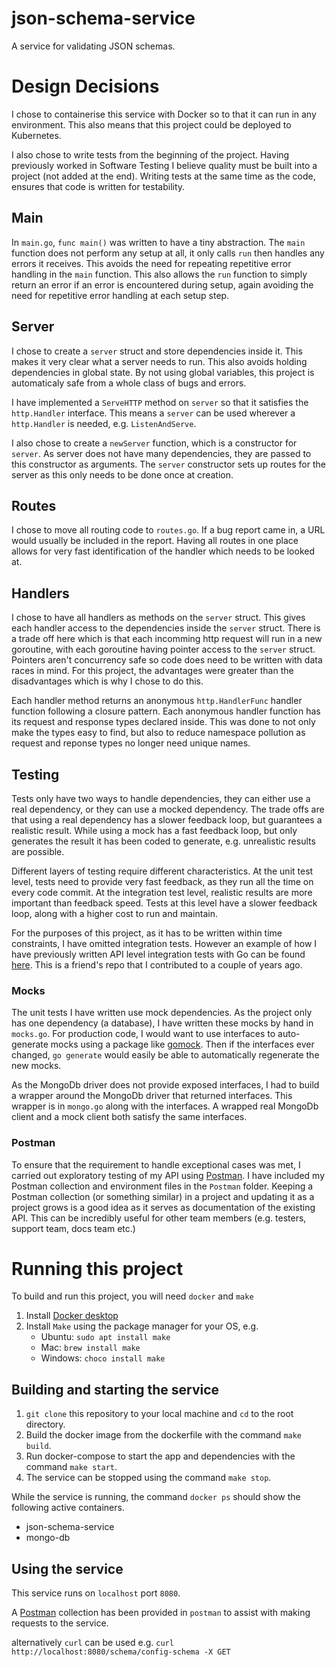 # json-schema-service
A service for validating JSON schemas.

# Design Decisions
I chose to containerise this service with Docker so to that it can run in any environment.
This also means that this project could be deployed to Kubernetes.

I also chose to write tests from the beginning of the project. Having previously worked in
Software Testing I believe quality must be built into a project (not added at the end).
Writing tests at the same time as the code, ensures that code is written for testability.

## Main
In `main.go`, `func main()` was written to have a tiny abstraction. The `main` function
does not perform any setup at all, it only calls `run` then handles any errors it 
receives. This avoids the need for repeating repetitive error handling in the `main` function. 
This also allows the `run` function to simply return an error if an error is encountered 
during setup, again avoiding the need for repetitive error handling at each setup step.

## Server
I chose to create a `server` struct and store dependencies inside it. This makes it very
clear what a server needs to run. This also avoids holding dependencies in global state.
By not using global variables, this project is automaticaly safe from a whole class of
bugs and errors.

I have implemented a `ServeHTTP` method on `server` so that it satisfies the `http.Handler`
interface. This means a `server` can be used wherever a `http.Handler` is needed, e.g.
`ListenAndServe`.

I also chose to create a `newServer` function, which is a constructor for `server`. 
As server does not have many dependencies, they are passed to this constructor as 
arguments. The `server` constructor sets up routes for the server as this only needs
to be done once at creation. 

## Routes
I chose to move all routing code to `routes.go`. If a bug report came in, a URL would 
usually be included in the report. Having all routes in one place allows for very fast
identification of the handler which needs to be looked at.

## Handlers
I chose to have all handlers as methods on the `server` struct. This gives each handler
access to the dependencies inside the `server` struct. There is a trade off here which 
is that each incomming http request will run in a new goroutine, with each goroutine 
having pointer access to the `server` struct. Pointers aren't concurrency safe so code
does need to be written with data races in mind. For this project, the advantages were
greater than the disadvantages which is why I chose to do this.

Each handler method returns an anonymous `http.HandlerFunc` handler function following
a closure pattern. Each anonymous handler function has its request and response types 
declared inside. This was done to not only make the types easy to find, but also to 
reduce namespace pollution as request and reponse types no longer need unique names.

## Testing
Tests only have two ways to handle dependencies, they can either use a real
dependency, or they can use a mocked dependency. The trade offs are that using
a real dependency has a slower feedback loop, but guarantees a realistic result.
While using a mock has a fast feedback loop, but only generates the result it has
been coded to generate, e.g. unrealistic results are possible.

Different layers of testing require different characteristics. At the unit test level,
tests need to provide very fast feedback, as they run all the time on every code commit.
At the integration test level, realistic results are more important than feedback speed.
Tests at this level have a slower feedback loop, along with a higher cost to run and
maintain.

For the purposes of this project, as it has to be written within time constraints, 
I have omitted integration tests. However an example of how I have previously written 
API level integration tests with Go can be found [here](https://github.com/mwinteringham/api-framework/tree/master/go).
This is a friend's repo that I contributed to a couple of years ago.

### Mocks
The unit tests I have written use mock dependencies. As the project only has one dependency
(a database), I have written these mocks by hand in `mocks.go`. For production code,
I would want to use interfaces to auto-generate mocks using a package like [gomock](https://github.com/golang/mock).
Then if the interfaces ever changed, `go generate` would easily be able to automatically regenerate the new mocks.

As the MongoDb driver does not provide exposed interfaces, I had to build a wrapper around the
MongoDb driver that returned interfaces. This wrapper is in `mongo.go` along with the
interfaces. A wrapped real MongoDb client and a mock client both satisfy the same interfaces.

### Postman
To ensure that the requirement to handle exceptional cases was met, I carried out
exploratory testing of my API using [Postman](https://www.postman.com/).
I have included my Postman collection and environment files in the `Postman` folder.
Keeping a Postman collection (or something similar) in a project and updating it
as a project grows is a good idea as it serves as documentation of the existing API.
This can be incredibly useful for other team members (e.g. testers, support team, docs team etc.)

# Running this project
To build and run this project, you will need `docker` and `make`

1. Install [Docker desktop](https://docs.docker.com/desktop/)
2. Install `Make` using the package manager for your OS, e.g.
    * Ubuntu: `sudo apt install make`
    * Mac: `brew install make`
    * Windows: `choco install make`

## Building and starting the service
1. `git clone` this repository to your local machine and `cd` to the root directory.
2. Build the docker image from the dockerfile with the command `make build`.
2. Run docker-compose to start the app and dependencies with the command `make start`.
3. The service can be stopped using the command `make stop`.

While the service is running, the command `docker ps` should show the following active containers.
* json-schema-service
* mongo-db

## Using the service
This service runs on `localhost` port `8080`.

A [Postman](https://www.postman.com/) collection has been provided in `postman` to assist with 
making requests to the service.

alternatively `curl` can be used e.g. `curl http://localhost:8080/schema/config-schema -X GET`
